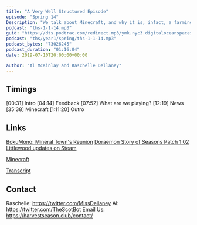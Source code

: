 ```yaml
---
title: "A Very Well Structured Episode"
episode: "Spring 14"
Description: "We talk about Minecraft, and why it is, infact, a farming game."
podcast: "ths-1-1-14.mp3"
guid: "https://dts.podtrac.com/redirect.mp3/ymk.nyc3.digitaloceanspaces.com/ths-1-1-14.mp3"
podcast: "ths/year1/spring/ths-1-1-14.mp3"
podcast_bytes: "73026245"
podcast_duration: "01:16:04"
date: 2019-07-10T20:00:00+00:00

author: "Al McKinlay and Raschelle Dellaney"
---
```


## Timings

[00:31] Intro
[04:14] Feedback
[07:52] What are we playing?
[12:19] News
[35:38] Minecraft
[1:11:20] Outro

## Links

[BokuMono: Mineral Town's Reunion](https://twitter.com/Cherubae/status/1146063001390219265)
[Doraemon Story of Seasons Patch 1.02](https://fogu.com/hm/index.php?s=news&p=updates&m=427&print=)
[Littlewood updates on Steam](https://steamcommunity.com/games/894940/announcements/)

[Minecraft](https://www.minecraft.net/en-us/)

[Transcript](https://docs.google.com/document/d/1ig5fLfieK5TxmKS_NAYChO2RdyZ8y0WSiwP-YXvLEe0/edit?usp=sharing)

## Contact

Raschelle: https://twitter.com/MissDellaney
Al: https://twitter.com/TheScotBot
Email Us: https://harvestseason.club/contact/
